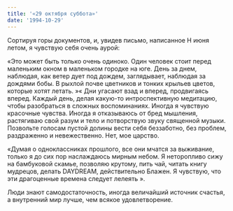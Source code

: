 ```yaml
---
title: '«29 октября суббота»'
date: '1994-10-29'
---
```


Сортируя горы документов, и, увидев письмо, написанное H июня летом, я чувствую себя очень аурой:

«Это может быть только очень одиноко. Один человек стоит перед маленьким окном в маленьком городке на юге. День за днем, наблюдая, как ветер дует под дождем, заглядывает, наблюдая за дождями бобы. В рыхлой почве цветников и тонких крыльев цветов, которые хотят летать. »« Дни угасают взад и вперед, продвигаясь вперед. Каждый день, делая какую-то интроспективную медитацию, чтобы разобраться в сложных воспоминаниях. Иногда я чувствую красочные чувства. Иногда я отказываюсь от бред мышления, растягиваю свой разум и тело и потворствую звуку священной музыки. Позвольте голосам пустой долины вести себя беззаботно, без проблем, раздраженно и невежественно. Нет, мое царство.

«Думая о одноклассниках прошлого, все они мчатся за выживание, только я до сих пор наслаждаюсь мирным небом. Я неторопливо сижу на бамбуковой скамье, позволяю крутому, пить чай, читать книгу мудрецов, делать DAYDREAM, действительно Блажен. Я чувствую, что эти драгоценные времена следует лелеять ».

Люди знают самодостаточность, иногда величайший источник счастья, а внутренний мир лучше, чем всякое удовлетворение.


